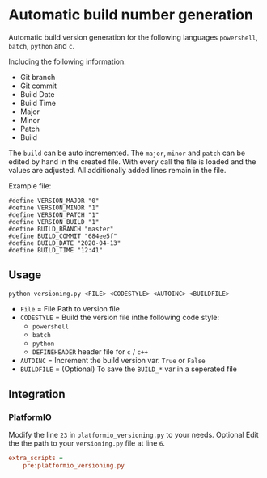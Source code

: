 # Automatic build number generation

Automatic build version generation for the following languages `powershell`, `batch`, `python` and `c`.

Including the following information:

- Git branch
- Git commit
- Build Date
- Build Time
- Major
- Minor
- Patch
- Build

The `build` can be auto incremented. The `major`, `minor` and `patch` can be edited by hand in the created file.
With every call the file is loaded and the values are adjusted. All additionally added lines remain in the file.

Example file:

```header
#define VERSION_MAJOR "0"
#define VERSION_MINOR "1"
#define VERSION_PATCH "1"
#define VERSION_BUILD "1"
#define BUILD_BRANCH "master"
#define BUILD_COMMIT "684ee5f"
#define BUILD_DATE "2020-04-13"
#define BUILD_TIME "12:41"
```

## Usage

```cli
python versioning.py <FILE> <CODESTYLE> <AUTOINC> <BUILDFILE>
```

- `File` = File Path to version file
- `CODESTYLE` = Build the version file inthe following code style:
  - `powershell`
  - `batch`
  - `python`
  - `DEFINEHEADER` header file for `c` / `c++`
- `AUTOINC` = Increment the build version var. `True` or `False`
- `BUILDFILE` = (Optional) To save the `BUILD_*` var in a seperated file

## Integration

### PlatformIO

Modify the line `23` in `platformio_versioning.py` to your needs.
Optional Edit the the path to your `versioning.py` file at line `6`.

```ini
extra_scripts =
    pre:platformio_versioning.py
```
